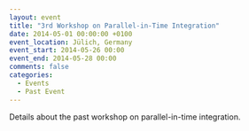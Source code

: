 ```yaml
---
layout: event
title: "3rd Workshop on Parallel-in-Time Integration"
date: 2014-05-01 00:00:00 +0100
event_location: Jülich, Germany
event_start: 2014-05-26 00:00
event_end: 2014-05-28 00:00
comments: false
categories:
  - Events
  - Past Event
---
```


Details about the past workshop on parallel-in-time integration.
